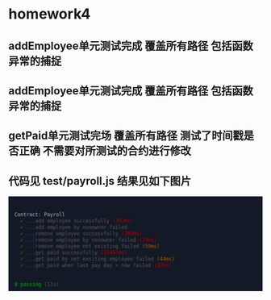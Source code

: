# homework4

## addEmployee单元测试完成 覆盖所有路径 包括函数异常的捕捉
## addEmployee单元测试完成 覆盖所有路径 包括函数异常的捕捉
## getPaid单元测试完场 覆盖所有路径 测试了时间戳是否正确 不需要对所测试的合约进行修改

## 代码见 test/payroll.js 结果见如下图片
![](homework4.png)


